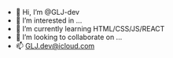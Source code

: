 - 👋 Hi, I’m @GLJ-dev
- 👀 I’m interested in ...
- 🌱 I’m currently learning HTML/CSS/JS/REACT
- 💞️ I’m looking to collaborate on ...
- 📫 GLJ.dev@icloud.com

<!---
GLJ-dev/GLJ-dev is a ✨ special ✨ repository because its `README.md` (this file) appears on your GitHub profile.
You can click the Preview link to take a look at your changes.
--->
